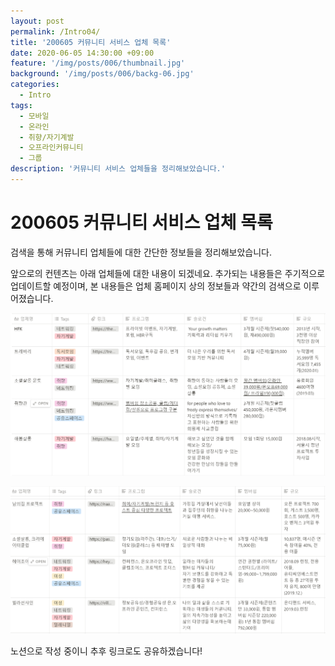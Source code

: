 ```yaml
---
layout: post
permalink: /Intro04/
title: '200605 커뮤니티 서비스 업체 목록'
date: 2020-06-05 14:30:00 +09:00
feature: '/img/posts/006/thumbnail.jpg'
background: '/img/posts/006/backg-06.jpg'
categories:
  - Intro
tags:
  - 모바일
  - 온라인
  - 취향/자기계발
  - 오프라인커뮤니티
  - 그룹
description: '커뮤니티 서비스 업체들을 정리해보았습니다.'
---
```


# 200605 커뮤니티 서비스 업체 목록

검색을 통해 커뮤니티 업체들에 대한 간단한 정보들을 정리해보았습니다.

앞으로의 컨텐츠는 아래 업체들에 대한 내용이 되겠네요. 추가되는 내용들은 주기적으로 업데이트할 예정이며, 본 내용들은 업체 홈페이지 상의 정보들과 약간의 검색으로 이루어졌습니다.

![커뮤니티 서비스 업체 목록 1](/img/posts/006/capture1.PNG)

![커뮤니티 서비스 업체 목록 2](/img/posts/006/capture2.PNG)

노션으로 작성 중이니 추후 링크로도 공유하겠습니다!
